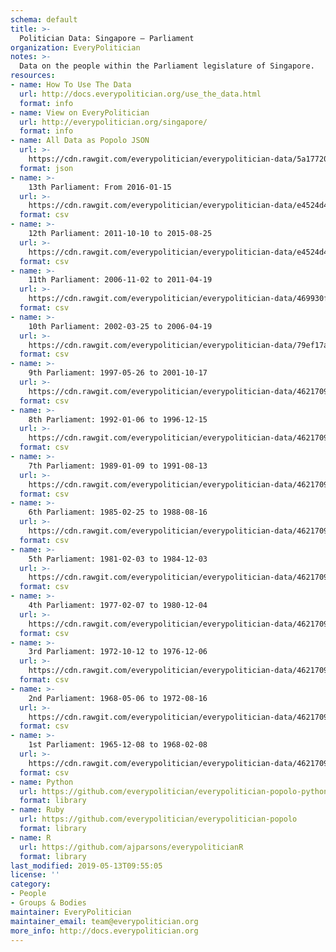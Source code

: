 ```yaml
---
schema: default
title: >-
  Politician Data: Singapore — Parliament
organization: EveryPolitician
notes: >-
  Data on the people within the Parliament legislature of Singapore.
resources:
- name: How To Use The Data
  url: http://docs.everypolitician.org/use_the_data.html
  format: info
- name: View on EveryPolitician
  url: http://everypolitician.org/singapore/
  format: info
- name: All Data as Popolo JSON
  url: >-
    https://cdn.rawgit.com/everypolitician/everypolitician-data/5a17720119dbeab0ca8de9e1920779e0b5fdca58/data/Singapore/Parliament/ep-popolo-v1.0.json
  format: json
- name: >-
    13th Parliament: From 2016-01-15
  url: >-
    https://cdn.rawgit.com/everypolitician/everypolitician-data/e4524d4f44163ef0157bf0f362c1dc07fb324eb8/data/Singapore/Parliament/term-13.csv
  format: csv
- name: >-
    12th Parliament: 2011-10-10 to 2015-08-25
  url: >-
    https://cdn.rawgit.com/everypolitician/everypolitician-data/e4524d4f44163ef0157bf0f362c1dc07fb324eb8/data/Singapore/Parliament/term-12.csv
  format: csv
- name: >-
    11th Parliament: 2006-11-02 to 2011-04-19
  url: >-
    https://cdn.rawgit.com/everypolitician/everypolitician-data/469930fccb229035b163d081a65a4f02ae35fc6b/data/Singapore/Parliament/term-11.csv
  format: csv
- name: >-
    10th Parliament: 2002-03-25 to 2006-04-19
  url: >-
    https://cdn.rawgit.com/everypolitician/everypolitician-data/79ef17a81bf23d8548faf308924ff83d6c7d8365/data/Singapore/Parliament/term-10.csv
  format: csv
- name: >-
    9th Parliament: 1997-05-26 to 2001-10-17
  url: >-
    https://cdn.rawgit.com/everypolitician/everypolitician-data/4621709b8c8643286154d5b7a48f7f8e858da151/data/Singapore/Parliament/term-9.csv
  format: csv
- name: >-
    8th Parliament: 1992-01-06 to 1996-12-15
  url: >-
    https://cdn.rawgit.com/everypolitician/everypolitician-data/4621709b8c8643286154d5b7a48f7f8e858da151/data/Singapore/Parliament/term-8.csv
  format: csv
- name: >-
    7th Parliament: 1989-01-09 to 1991-08-13
  url: >-
    https://cdn.rawgit.com/everypolitician/everypolitician-data/4621709b8c8643286154d5b7a48f7f8e858da151/data/Singapore/Parliament/term-7.csv
  format: csv
- name: >-
    6th Parliament: 1985-02-25 to 1988-08-16
  url: >-
    https://cdn.rawgit.com/everypolitician/everypolitician-data/4621709b8c8643286154d5b7a48f7f8e858da151/data/Singapore/Parliament/term-6.csv
  format: csv
- name: >-
    5th Parliament: 1981-02-03 to 1984-12-03
  url: >-
    https://cdn.rawgit.com/everypolitician/everypolitician-data/4621709b8c8643286154d5b7a48f7f8e858da151/data/Singapore/Parliament/term-5.csv
  format: csv
- name: >-
    4th Parliament: 1977-02-07 to 1980-12-04
  url: >-
    https://cdn.rawgit.com/everypolitician/everypolitician-data/4621709b8c8643286154d5b7a48f7f8e858da151/data/Singapore/Parliament/term-4.csv
  format: csv
- name: >-
    3rd Parliament: 1972-10-12 to 1976-12-06
  url: >-
    https://cdn.rawgit.com/everypolitician/everypolitician-data/4621709b8c8643286154d5b7a48f7f8e858da151/data/Singapore/Parliament/term-3.csv
  format: csv
- name: >-
    2nd Parliament: 1968-05-06 to 1972-08-16
  url: >-
    https://cdn.rawgit.com/everypolitician/everypolitician-data/4621709b8c8643286154d5b7a48f7f8e858da151/data/Singapore/Parliament/term-2.csv
  format: csv
- name: >-
    1st Parliament: 1965-12-08 to 1968-02-08
  url: >-
    https://cdn.rawgit.com/everypolitician/everypolitician-data/4621709b8c8643286154d5b7a48f7f8e858da151/data/Singapore/Parliament/term-1.csv
  format: csv
- name: Python
  url: https://github.com/everypolitician/everypolitician-popolo-python
  format: library
- name: Ruby
  url: https://github.com/everypolitician/everypolitician-popolo
  format: library
- name: R
  url: https://github.com/ajparsons/everypoliticianR
  format: library
last_modified: 2019-05-13T09:55:05
license: ''
category:
- People
- Groups & Bodies
maintainer: EveryPolitician
maintainer_email: team@everypolitician.org
more_info: http://docs.everypolitician.org
---
```


